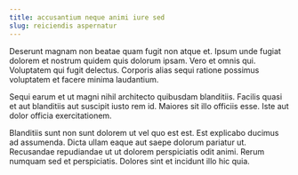 ```yaml
---
title: accusantium neque animi iure sed
slug: reiciendis aspernatur
---
```


Deserunt magnam non beatae quam fugit non atque et. Ipsum unde fugiat dolorem et nostrum quidem quis dolorum ipsam. Vero et omnis qui. Voluptatem qui fugit delectus. Corporis alias sequi ratione possimus voluptatem et facere minima laudantium.

Sequi earum et ut magni nihil architecto quibusdam blanditiis. Facilis quasi et aut blanditiis aut suscipit iusto rem id. Maiores sit illo officiis esse. Iste aut dolor officia exercitationem.

Blanditiis sunt non sunt dolorem ut vel quo est est. Est explicabo ducimus ad assumenda. Dicta ullam eaque aut saepe dolorum pariatur ut. Recusandae repudiandae ut ut dolorem perspiciatis odit animi. Rerum numquam sed et perspiciatis. Dolores sint et incidunt illo hic quia.
